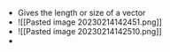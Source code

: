 - Gives the length or size of a vector
- ![[Pasted image 20230214142451.png]]
- ![[Pasted image 20230214142510.png]]
- 